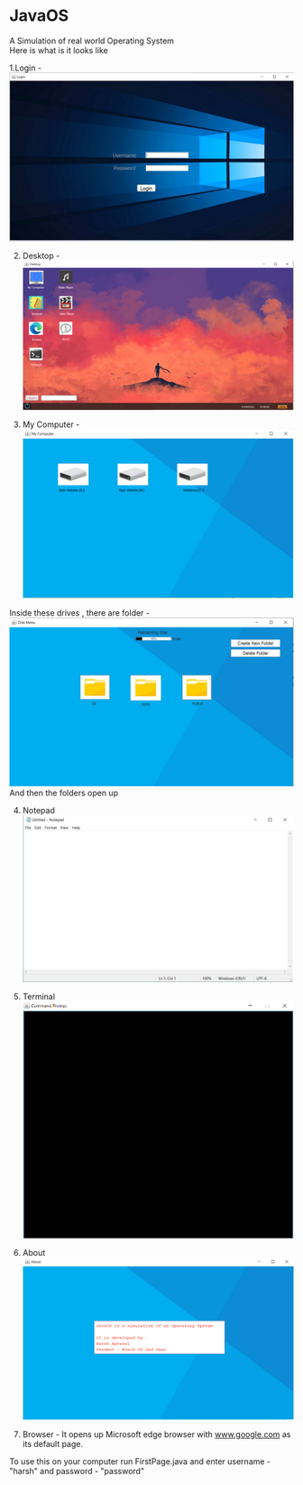 # JavaOS
 A Simulation of real world Operating System\
 Here is what is it looks like 
 
 1.Login -
 ![](images/login.png)
 
 2. Desktop -
 ![](images/Desktop.png)
 
 3. My Computer -
 ![](images/MyComputer%20-%20I.png)
 
 Inside these drives , there are folder -
 ![](images/MyComputer%20-%20II.png)
 And then the folders open up
 
 4. Notepad
 ![](images/Notepad.png)
 
 5. Terminal
 ![](images/CommandPrompt.png)
 
 6. About 
 ![](images/About.png)
 
 7. Browser - It opens up Microsoft edge browser with www.google.com as its default page.
 

 
 
 To use this on your computer run FirstPage.java and enter username - "harsh" and password - "password"


